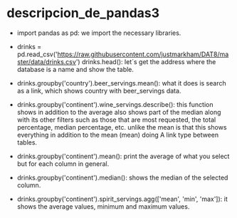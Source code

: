 # descripcion_de_pandas3

+ import pandas as pd: we import the necessary libraries.

+ drinks = pd.read_csv('https://raw.githubusercontent.com/justmarkham/DAT8/master/data/drinks.csv')
drinks.head(): let´s get the address where the database is a name and show the table.

+ drinks.groupby('country').beer_servings.mean(): what it does is search as a link, which shows country with beer_servings data.

+ drinks.groupby('continent').wine_servings.describe(): 
this function shows in addition to the average also shows part of the median along with its other filters such as those that are most requested, the total percentage, median percentage, etc. unlike the mean is that this shows everything in addition to the mean (mean) doing A link type between tables.

+ drinks.groupby('continent').mean(): print the average of what you select but for each column in general.

+ drinks.groupby('continent').median(): shows the median of the selected column.

+ drinks.groupby('continent').spirit_servings.agg(['mean', 'min', 'max']): it shows the average values, minimum and maximum values.
